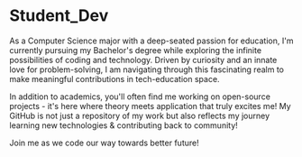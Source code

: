 # Student_Dev
As a Computer Science major with a deep-seated passion for education, I'm currently pursuing my Bachelor's degree while exploring the infinite possibilities of coding and technology. Driven by curiosity and an innate love for problem-solving, I am navigating through this fascinating realm to make meaningful contributions in tech-education space.

In addition to academics, you'll often find me working on open-source projects - it's here where theory meets application that truly excites me! My GitHub is not just a repository of my work but also reflects my journey learning new technologies & contributing back to community!

Join me as we code our way towards better future!

